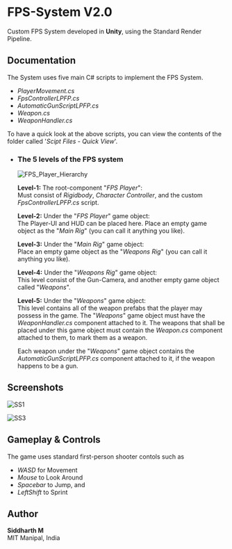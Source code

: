 # FPS-System V2.0
Custom FPS System developed in **Unity**, using the Standard Render Pipeline.


## Documentation

The System uses five main C# scripts to implement the FPS System.

 - *PlayerMovement.cs* <br /> 
 - *FpsControllerLPFP.cs* <br /> 
 - *AutomaticGunScriptLPFP.cs* <br /> 
 - *Weapon.cs* <br /> 
 - *WeaponHandler.cs* <br /> 

To have a quick look at the above scripts, you can view the contents of the 
folder called '*Scipt Files - Quick View*'.

- ### The 5 levels of the FPS system

  ![FPS_Player_Hierarchy](https://user-images.githubusercontent.com/67199656/200593510-5a139e97-dd14-4a63-94bc-1fe34fd1367f.png)
  
  **Level-1:** The root-component "*FPS Player*": <br />
  Must consist of *Rigidbody*, *Character Controller*, and the custom *FpsControllerLPFP.cs* script. <br />
  
  **Level-2:** Under the "*FPS Player*" game object: <br />
  The Player-UI and HUD can be placed here.
  Place an empty game object as the "*Main Rig*" (you can call it anything you like).
  
  **Level-3:** Under the "*Main Rig*" game object: <br />
  Place an empty game object as the "*Weapons Rig*" (you can call it anything you like).
  
  **Level-4:** Under the "*Weapons Rig*" game object: <br />
  This level consist of the Gun-Camera, and another empty game object called "*Weapons*".
  
  **Level-5:** Under the "*Weapons*" game object: <br />
  This level contains all of the weapon prefabs that the player may possess in the game.
  The "*Weapons*" game object must have the *WeaponHandler.cs* component attached to it. The weapons that shall be placed under this
  game object must contain the *Weapon.cs* component attached to them, to mark them as a weapon.
  
  Each weapon under the "*Weapons*" game object contains the *AutomaticGunScriptLPFP.cs* component attached to it, if the weapon happens to be a gun.

## Screenshots

![SS1](https://user-images.githubusercontent.com/67199656/200614045-4ae5a8d8-425a-4d3d-88cc-364c9ea8b539.png)


![SS3](https://user-images.githubusercontent.com/67199656/200615927-3eb86501-9288-47d3-9770-7c5466069712.png)


## Gameplay & Controls

The game uses standard first-person shooter contols such as <br />
- *WASD* for Movement <br />
- *Mouse* to Look Around <br />
- *Spacebar* to Jump, and <br />
- *LeftShift* to Sprint <br />

## Author
**Siddharth M** <br />
MIT Manipal, India <br />


    
